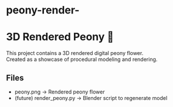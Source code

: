 # peony-render-
# 3D Rendered Peony 🌸

This project contains a 3D rendered digital peony flower.  
Created as a showcase of procedural modeling and rendering.  

## Files
- peony.png → Rendered peony flower  
- (future) render_peony.py → Blender script to regenerate model
